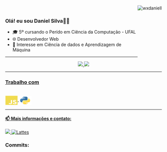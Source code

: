 <br>
<img align="right" height="180" alt="wxdaniell" src="https://user-images.githubusercontent.com/74038190/250967624-b3fef2db-e671-4610-bb84-1d65533dc5fb.gif">
</br>


### Olá! eu sou Daniel Silva🙋‍♂️

- 🎓 5º cursando o Perído em Ciência da Computação - UFAL
- 🌐 Desenvolvedor Web
- 🎲 Interesse em Ciência de dados e Aprendizagem de Máquina
  
__________________________________________________________________________________________________
    
<div align="center" style="text-decoration:none;">
  <a href="https://github.com/silvadaniell/github-readme-stats">
  <img height="150em" src="https://github-readme-stats.vercel.app/api?username=silvadaniell&show_icons=true&theme=dark" />
  <img height="150em" src="https://github-readme-stats.vercel.app/api/top-langs/?username=silvadaniell&layout=compact&langs_count=7&theme=dark"/>
    
</div>
    
__________________________________________________________________________________________________
    
### Trabalho com 

<div style="display: inline_block"><br>
  <img align="center" alt="wxdaniell-JS" height="30" width="40" src="https://raw.githubusercontent.com/devicons/devicon/master/icons/javascript/javascript-plain.svg">
  <img align="center" alt="wxdaniell-Python" height="30" width="40" src="https://raw.githubusercontent.com/devicons/devicon/master/icons/python/python-original.svg">
</div>

__________________________________________________________________________________________________


#### 📫 Mais informações e contato:
 <a href="https://www.linkedin.com/in/daniel-silva-5235a6210/" target="_blank"><img src="https://img.shields.io/badge/-LinkedIn-%230077B5?style=for-the-badge&logo=linkedin&logoColor=white" target="_blank"> [![Lattes](https://img.shields.io/badge/Lattes-202020?style=for-the-badge&Color=white)](http://lattes.cnpq.br/7078537540211042)

### Commits:
